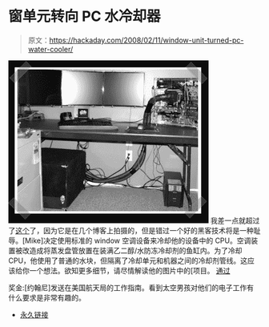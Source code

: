 # 窗单元转向 PC 水冷却器

> 原文：<https://hackaday.com/2008/02/11/window-unit-turned-pc-water-cooler/>

![](img/928c9a2052f8c33d2b0db853218f027e.png)
我差一点就超过了[这个](http://www.mikevanelst.com/chiller/chiller.html)了，因为它是在几个博客上拍摄的，但是错过一个好的黑客技术将是一种耻辱。[Mike]决定使用标准的 window 空调设备来冷却他的设备中的 CPU。空调装置被改造成将蒸发盘管放置在装满乙二醇/水防冻冷却剂的鱼缸内。为了冷却 CPU，他使用了普通的水块，但隔离了冷却单元和机器之间的冷却剂管线。这应该给你一个想法。欲知更多细节，请尽情解读他的图片中的[项目。[](http://www.mikevanelst.com/chiller/chiller.html) [通过](http://hacknmod.com/displayMOD.php?hack=960)

奖金:[约翰尼]发送在美国航天局的工作指南。看到太空男孩对他们的电子工作有什么要求是非常有趣的。

*   [永久链接](http://www.mikevanelst.com/chiller/chiller.html)
